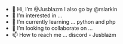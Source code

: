 - 👋 Hi, I’m @Jusblazm I also go by @rslarkin
- 👀 I’m interested in ...
- 🌱 I’m currently learning ... python and php
- 💞️ I’m looking to collaborate on ...
- 📫 How to reach me ... discord - Jusblazm

<!---
Jusblazm/Jusblazm is a ✨ special ✨ repository because its `README.md` (this file) appears on your GitHub profile.
You can click the Preview link to take a look at your changes.
--->
